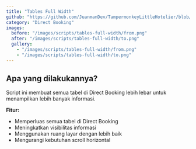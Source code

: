 ```yaml
---
title: "Tables Full Width"
github: "https://github.com/JuanmanDev/TampermonkeyLittleHotelier/blob/main/directBooking/fullWidthTablets.user.js"
category: "Direct Booking"
images:
  before: "/images/scripts/tables-full-width/from.png"
  after: "/images/scripts/tables-full-width/to.png"
  gallery:
    - "/images/scripts/tables-full-width/from.png"
    - "/images/scripts/tables-full-width/to.png"
---
```


## Apa yang dilakukannya?

Script ini membuat semua tabel di Direct Booking lebih lebar untuk menampilkan lebih banyak informasi.

**Fitur:**
- Memperluas semua tabel di Direct Booking
- Meningkatkan visibilitas informasi
- Menggunakan ruang layar dengan lebih baik
- Mengurangi kebutuhan scroll horizontal
